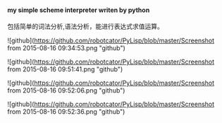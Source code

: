 #### my simple scheme interpreter writen by python

包括简单的词法分析,语法分析，能进行表达式求值运算。


![github](https://github.com/robotcator/PyLisp/blob/master/Screenshot from 2015-08-16 09:34:53.png "github")

![github](https://github.com/robotcator/PyLisp/blob/master/Screenshot from 2015-08-16 09:51:41.png "github")

![github](https://github.com/robotcator/PyLisp/blob/master/Screenshot from 2015-08-16 09:52:06.png "github")

![github](https://github.com/robotcator/PyLisp/blob/master/Screenshot from 2015-08-16 09:52:36.png "github")

